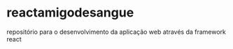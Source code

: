 # reactamigodesangue
repositório para o desenvolvimento da aplicação web através da framework react
